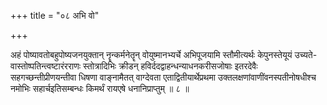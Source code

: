 +++
title = "०८ अभि वो"

+++

अहं पोष्यावतोबहुपोष्यजनयुक्तान् नॄन्कर्मनेतॄन् वोयुष्मानभ्यर्चे अभिपूजयामि स्तौमीत्यर्थः केपुनस्तेयूयं उच्यते-वास्तोष्पतिन्त्वष्टारंरराणः स्तोत्रादिभिः क्रीडन् हविर्ददद्वाहन्धन्याधनकरीसजोषाः इतरदेवैः सहगच्छन्तीप्रीणयन्तीवा धिषणा वाङ्नामैतत् वाग्देवता एताद्वितीयार्थेप्रथमा उक्तलक्षणांवाणींवनस्पतीनोषधीश्च नमोभिः सहार्चइतिसम्बन्धः किमर्थं रायएषे धनानिप्राप्तुम् ॥ ८ ॥